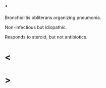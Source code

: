 # .

Bronchiolitis obliterans organizing pneumonia.

Non-infectious but idiopathic.

Responds to steroid, but not antibiotics.

# <

# >
